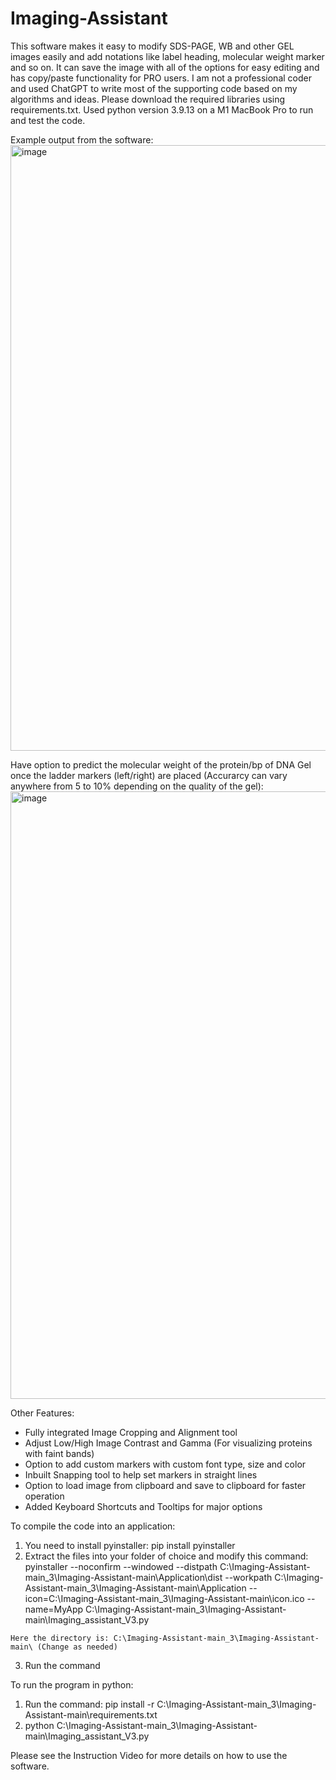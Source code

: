 # Imaging-Assistant
This software makes it easy to modify SDS-PAGE, WB and other GEL images easily and add notations like label heading, molecular weight marker and so on. It can save the image with all of the options for easy editing and has copy/paste functionality for PRO users. I am not a professional coder and used ChatGPT to write most of the supporting code based on my algorithms and ideas. Please download the required libraries using requirements.txt. Used python version 3.9.13 on a M1 MacBook Pro to run and test the code.

Example output from the software:
<img width="969" alt="image" src="https://github.com/user-attachments/assets/2898ee86-79ef-4c3e-ba7e-af93de056e37" />


Have option to predict the molecular weight of the protein/bp of DNA Gel once the ladder markers (left/right) are placed (Accurarcy can vary anywhere from 5 to 10% depending on the quality of the gel):
<img width="972" alt="image" src="https://github.com/user-attachments/assets/e9b5124c-7340-42d3-8c7a-f299a30a7f23" />


Other Features:
* Fully integrated Image Cropping and Alignment tool
* Adjust Low/High Image Contrast and Gamma (For visualizing proteins with faint bands)
* Option to add custom markers with custom font type, size and color
* Inbuilt Snapping tool to help set markers in straight lines
* Option to load image from clipboard and save to clipboard for faster operation
* Added Keyboard Shortcuts and Tooltips for major options

To compile the code into an application:
  1. You need to install pyinstaller: pip install pyinstaller
  2. Extract the files into your folder of choice and modify this command:
    pyinstaller --noconfirm --windowed --distpath C:\Imaging-Assistant-main_3\Imaging-Assistant-main\Application\dist --workpath C:\Imaging-Assistant-main_3\Imaging-Assistant-main\Application --icon=C:\Imaging-Assistant-main_3\Imaging-Assistant-main\icon.ico --name=MyApp C:\Imaging-Assistant-main_3\Imaging-Assistant-main\Imaging_assistant_V3.py
    
    Here the directory is: C:\Imaging-Assistant-main_3\Imaging-Assistant-main\ (Change as needed)
  3. Run the command

To run the program in python:
  1. Run the command: pip install -r C:\Imaging-Assistant-main_3\Imaging-Assistant-main\requirements.txt
  2. python C:\Imaging-Assistant-main_3\Imaging-Assistant-main\Imaging_assistant_V3.py



Please see the Instruction Video for more details on how to use the software.
